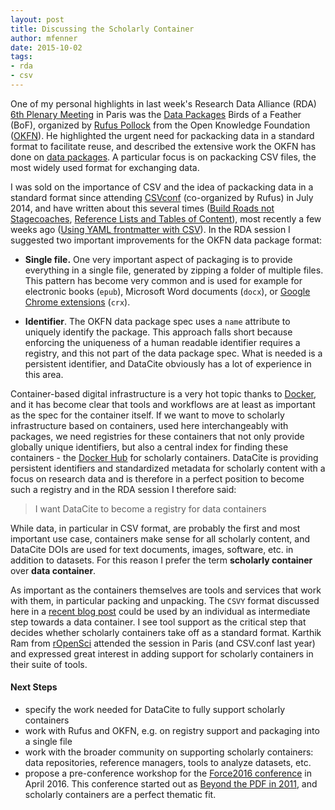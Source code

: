 ```yaml
---
layout: post
title: Discussing the Scholarly Container
author: mfenner
date: 2015-10-02
tags:
- rda
- csv
---
```

One of my personal highlights in last week's Research Data Alliance (RDA) [6th Plenary Meeting](https://rd-alliance.org/plenary-meetings/rda-sixth-plenary-meeting.html) in Paris was the [Data Packages](https://rd-alliance.org/data-packages-bof-p6-bof-session.html) Birds of a Feather (BoF), organized by [Rufus Pollock](http://rufuspollock.org/) from the Open Knowledge Foundation ([OKFN](okfn.org)). He highlighted the urgent need for packacking data in a standard format to facilitate reuse, and described the extensive work the OKFN has done on [data packages](http://data.okfn.org/doc/data-package). A particular focus is on packacking CSV files, the most widely used format for exchanging data.

I was sold on the importance of CSV and the idea of packacking data in a standard format since attending [CSVconf](http://okfnlabs.org/blog/2014/05/05/csv-conf-2014.html) (co-organized by Rufus) in July 2014, and have written about this several times ([Build Roads not Stagecoaches](http://blog.martinfenner.org/2014/07/18/roads-not-stagecoaches/), [Reference Lists and Tables of Content](/reference-lists-and-tables-of-content/)), most recently a few weeks ago ([Using YAML frontmatter with CSV](/using-yaml-frontmatter-with-csv/)). In the RDA session I suggested two important improvements for the OKFN data package format:

* **Single file.** One very important aspect of packaging is to provide everything in a single file, generated by zipping a folder of multiple files. This pattern has become very common and is used for example for electronic books (`epub`), Microsoft Word documents (`docx`), or [Google Chrome extensions](https://developer.chrome.com/extensions/packaging) (`crx`).

* **Identifier**. The OKFN data package spec uses a `name` attribute to uniquely identify the package. This approach falls short because enforcing the uniqueness of a human readable identifier requires a registry, and this not part of the data package spec. What is needed is a persistent identifier, and DataCite obviously has a lot of experience in this area.

Container-based digital infrastructure is a very hot topic thanks to [Docker](https://www.docker.com/whatisdocker), and it has become clear that tools and workflows are at least as important as the spec for the container itself. If we want to move to scholarly infrastructure based on containers, used here interchangeably with packages, we need registries for these containers that not only provide globally unique identifiers, but also a central index for finding these containers - the [Docker Hub](https://hub.docker.com/) for scholarly containers. DataCite is providing persistent identifiers and standardized metadata for scholarly content with a focus on research data and is therefore in a perfect position to become such a registry and in the RDA session I therefore said:

> I want DataCite to become a registry for data containers

While data, in particular in CSV format, are probably the first and most important use case, containers make sense for all scholarly content, and DataCite DOIs are used for text documents, images, software, etc. in addition to datasets. For this reason I prefer the term **scholarly container** over **data container**.

As important as the containers themselves are tools and services that work with them, in particular packing and unpacking. The `CSVY` format discussed here in a [recent blog post](http://blog.datacite.org/using-yaml-frontmatter-with-csv/) could be used by an individual as intermediate step towards a data container. I see tool support as the critical step that decides whether scholarly containers take off as a standard format. Karthik Ram from [rOpenSci](https://ropensci.org/) attended the session in Paris (and CSV.conf last year) and expressed great interest in adding support for scholarly containers in their suite of tools.

#### Next Steps

* specify the work needed for DataCite to fully support scholarly containers
* work with Rufus and OKFN, e.g. on registry support and packaging into a single file
* work with the broader community on supporting scholarly containers: data repositories, reference managers, tools to analyze datasets, etc.
* propose a pre-conference workshop for the [Force2016 conference](https://www.force11.org/event/force2016-mark-your-calendars) in April 2016. This conference started out as [Beyond the PDF in 2011](http://blogs.plos.org/mfenner/2011/01/23/beyond-the-pdf-is-epub/), and scholarly containers are a perfect thematic fit.
